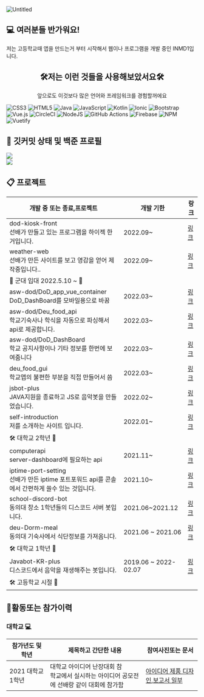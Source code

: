 
![Untitled](https://user-images.githubusercontent.com/87979171/194687583-0323233b-ed56-4af4-b1f7-69ba148a8ec0.jpg)
## 💻 여러분들 반가워요!
저는 고등학교때 앱을 만드는거 부터 시작해서 웹이나 프로그램을 개발 중인 INMD1입니다.

<h2 align="center">🛠저는 이런 것들을 사용해보았서요🛠</h2>
<p align="center">앞으로도 이것보다 많은 언어와 프레임워크를 경험할꺼에요</p>

![CSS3](https://img.shields.io/badge/css3-%231572B6.svg?style=for-the-badge&logo=css3&logoColor=white)
![HTML5](https://img.shields.io/badge/html5-%23E34F26.svg?style=for-the-badge&logo=html5&logoColor=white)
![Java](https://img.shields.io/badge/java-%23ED8B00.svg?style=for-the-badge&logo=java&logoColor=white)
![JavaScript](https://img.shields.io/badge/javascript-%23323330.svg?style=for-the-badge&logo=javascript&logoColor=%23F7DF1E)
![Kotlin](https://img.shields.io/badge/kotlin-%237F52FF.svg?style=for-the-badge&logo=kotlin&logoColor=white)
![Ionic](https://img.shields.io/badge/Ionic-%233880FF.svg?style=for-the-badge&logo=Ionic&logoColor=white)
![Bootstrap](https://img.shields.io/badge/bootstrap-%23563D7C.svg?style=for-the-badge&logo=bootstrap&logoColor=white)
![Vue.js](https://img.shields.io/badge/vuejs-%2335495e.svg?style=for-the-badge&logo=vuedotjs&logoColor=%234FC08D)
![CircleCI](https://img.shields.io/badge/circle%20ci-%23161616.svg?style=for-the-badge&logo=circleci&logoColor=white)
![NodeJS](https://img.shields.io/badge/node.js-6DA55F?style=for-the-badge&logo=node.js&logoColor=white)
![GitHub Actions](https://img.shields.io/badge/github%20actions-%232671E5.svg?style=for-the-badge&logo=githubactions&logoColor=white)
![Firebase](https://img.shields.io/badge/Firebase-039BE5?style=for-the-badge&logo=Firebase&logoColor=white)
![NPM](https://img.shields.io/badge/NPM-%23000000.svg?style=for-the-badge&logo=npm&logoColor=white)
![Vuetify](https://img.shields.io/badge/Vuetify-1867C0?style=for-the-badge&logo=vuetify&logoColor=AEDDFF)



## 📝 깃커밋 상태 및 백준 프로필

<div>
    <div style="width: 50%">
        <img src="https://github-readme-stats.vercel.app/api?username=INMD1&show_icons=true">  
    </div> 
    <div style="width: 50%">
            <img src="(http://mazassumnida.wtf/api/generate_badge?boj=lyw5415)">  
    </div> 
</div> 

## 📋 프로젝트 
|개발 중 또는 종료,프로젝트|개발 기한|랑크| 
|------|---|---|
|dod-kiosk-front <br> 선배가 만들고 있는 프로그램을 하이젝 한거입니다. |2022.09~|[링크](https://github.com/INMD1-Repo/dod-kiosk-front)| 
|weather-web <br> 선배가 만든 사이트를 보고 영감을 얻어 제작중입니다.. |2022.09~|[링크](https://github.com/INMD1/weather-web)| 
|🥾 군대 입대 2022.5.10 ~ 🔼| 
|asw-dod/DoD_app_vue_container<br>DoD_DashBoard를 모바일용으로 바꿈| 2022.03~ |[링크](https://github.com/asw-dod/DoD_app_vue_container)
|asw-dod/Deu_food_api<br>학교기숙사나 학식을 자동으로 파싱해서 api로 제공합니다.| 2022.03~ |[링크](https://github.com/asw-dod/Deu_food_api) 
|asw-dod/DoD_DashBoard<br>학교 공지사항이나 기타 정보를 한번에 보여줌니다| 2022.03~ |[링크](https://github.com/asw-dod/DoD_DashBoard) 
|deu_food_gui<br> 학교앱의 불편한 부분을 직접 만들어서 씀| 2022.03~ |[링크](https://github.com/INMD1/deu_food_gui)
|jsbot-plus<br> JAVA지원을 종료하고 JS로 음악봇을 만들었습니다.| 2022.02~ |[링크](https://github.com/INMD1/jsbot-plus)
|self-introduction<br> 저를 소개하는 사이트 입니다.| 2022.01~ |[링크](https://github.com/INMD1/self-introduction) |server-dashboard <br> 동아리실에 있는 개인서버에 라파와 터치스트린을 통해 관리할수 있는 데시보드를 제작합니다. |2021.11~|[링크](https://github.com/INMD1/server-dashboard)| 
|🛠 대학교 2학년 🔼| 
|computerapi <br> server-dashboard에 필요하는 api |2021.11~ |[링크](https://github.com/INMD1/computerapi)| 
|iptime-port-setting <br> 선배가 만든 iptime 포트포워드 api를 콘솔에서 간편하게 쓸수 있는 것입니다. |2021.10~|[링크](https://github.com/INMD1/iptime-port-setting)|
|school-discord-bot <br> 동의대 창소 1학년들의 디스코드 서버 봇입니다.|2021.06~2021.12|[링크](https://github.com/INMD1/school-discord-bot)| 
|deu-Dorm-meal <br> 동의대 기숙사에서 식단정보를 가져옴니다.|2021.06 ~ 2021.06|[링크](https://github.com/INMD1/deu-Dorm-mel)| |Checkapp <br> 출입자명부를 폰으로 작성하는 앱입니다.|2021.07 ~ 2021.08|[링크](https://github.com/INMD1/Checkapp)| 
|🛠 대학교 1학년 🔼| 
|Javabot-KR-plus <br> 디스코드에서 음악을 재생해주는 봇입니다.|2019.06 ~ 2022-02.07|[링크](https://github.com/INMD1/Javabot-KR-plus)| 
|🛠 고등학교 시절 🔼| 


## 🛒활동또는 참가이력 
### 대학교 💻 
|참가년도 및 학년|제목하고 간단한 내용|참여사진또는 문서 
|--------------|-----------------------------|--------| 
|2021 대학교 1학년|대학교 아이디어 난장대회 참<br>학교에서 실시하는 아이디어 공모전에 선배랑 같이 대회에 참가함|[아이디어 제품 디자인](https://user-images.githubusercontent.com/87979171/144269689-16433768-4a48-4afd-bafd-2d4bfe5f9c35.png),[보고서 일부](https://user-images.githubusercontent.com/87979171/144271306-6ead9c8c-47b1-4f9b-a26b-b875ee392e75.png)| |2021 대학교 1학년|대학교 크라우드 테스팅 경진대회<br>대학교 안에있는 기관에서 앱을 테스트 해서 결함이나 개선사항을 제출하는 대회에 참가함|[첨부사진](https://user-images.githubusercontent.com/87979171/144268849-0966f4ae-b07c-4c92-841e-01ee4df8a542.png),[참가메세지](https://user-images.githubusercontent.com/87979171/144269224-c4455ecd-c7e6-4a4f-ba3a-fb88b72a6112.png)| ## 고등학교 링크 첨부 <br> [구글 도스](https://docs.google.com/document/d/15YF7r8K7cV44-vdMoZiRCsorSV9ZizBa37i_kt9TIks/edit?usp=sharing)<br> 제작한 파일 한번보기: [바로가기](https://github.com/INMD1/backup-or-Archive)
